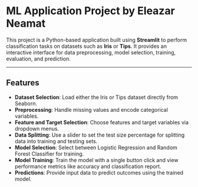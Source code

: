 # ML Application Project by Eleazar Neamat

This project is a Python-based application built using **Streamlit** to perform classification tasks on datasets such as **Iris** or **Tips**. It provides an interactive interface for data preprocessing, model selection, training, evaluation, and prediction.

---

## Features
- **Dataset Selection**: Load either the Iris or Tips dataset directly from Seaborn.
- **Preprocessing**: Handle missing values and encode categorical variables.
- **Feature and Target Selection**: Choose features and target variables via dropdown menus.
- **Data Splitting**: Use a slider to set the test size percentage for splitting data into training and testing sets.
- **Model Selection**: Select between Logistic Regression and Random Forest Classifier for training.
- **Model Training**: Train the model with a single button click and view performance metrics like accuracy and classification report.
- **Predictions**: Provide input data to predict outcomes using the trained model.


